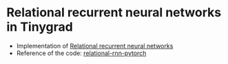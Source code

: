 # Relational recurrent neural networks in Tinygrad
- Implementation of [Relational recurrent neural networks](http://arxiv.org/abs/1806.01822)
- Reference of the code: [relational-rnn-pytorch](https://github.com/L0SG/relational-rnn-pytorch)